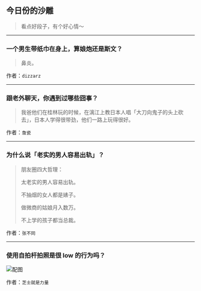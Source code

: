 ## 今日份的沙雕

> 看点好段子，有个好心情～


 
---

### 一个男生带纸巾在身上，算娘炮还是斯文？

> 鼻炎。


作者：`dizzarz`

---

### 跟老外聊天，你遇到过哪些囧事？

> 我爸他们在桂林玩的时候，在漓江上教日本人唱「大刀向鬼子的头上砍去」，日本人学得很带劲，他们一路上玩得很好。


作者：`詹瓷`

---

### 为什么说「老实的男人容易出轨」？

> 朋友圈四大哲理：
> 
> 太老实的男人容易出轨。
> 
> 不抽烟的女人都是婊子。
> 
> 做微商的姑娘月入数万。
> 
> 不上学的孩子都当总裁。


作者：`张不同`

---

### 使用自拍杆拍照是很 low 的行为吗？

> 



![配图](http://pic4.zhimg.com/fce2f61b966f2fc8385c81a5f160a18b_b.jpg)


作者：`芝士就是力量`